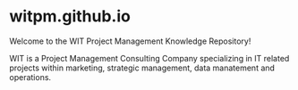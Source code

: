 # witpm.github.io
Welcome to the WIT Project Management Knowledge Repository!

WIT is a Project Management Consulting Company specializing in IT related projects within marketing, strategic management, data manatement and operations. 



